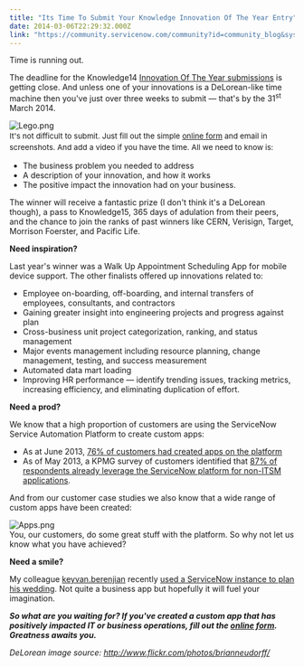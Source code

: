 ```yaml
---
title: "Its Time To Submit Your Knowledge Innovation Of The Year Entry"
date: 2014-03-06T22:29:32.000Z
link: "https://community.servicenow.com/community?id=community_blog&sys_id=60cdaea9dbd0dbc01dcaf3231f9619ea"
---
```

<p style="margin-bottom: .0001pt;">Time is running out.</p><p></p><p style="margin-bottom: .0001pt;">The deadline for the Knowledge14 <a title="owledge.servicenow.com/awards.html" href="http://knowledge.servicenow.com/awards.html" target="_blank">Innovation Of The Year submissions</a> is getting close. And unless one of your innovations is a DeLorean-like time machine then you've just over three weeks to submit — that's by the 31<sup>st</sup> March 2014.</p><p style="margin-bottom: .0001pt;"><img   alt="Lego.png" class="image-0 jive-image" src="9f443c4edb5c5f048c8ef4621f961944.iix" style="height: auto; display: block; margin-left: auto; margin-right: auto;"/> <span style="font-size: 10pt; line-height: 1.5em;">It's not difficult to submit. Just fill out the simple </span><a title="owledge.servicenow.com/awards.html" href="http://knowledge.servicenow.com/awards.html" style="font-size: 10pt; line-height: 1.5em;">online form</a><span style="font-size: 10pt; line-height: 1.5em;"> and email in screenshots. And add a video if you have the time. All we need to know is:</span></p><p></p><ul style="list-style-type: disc;"><li>The business problem you needed to address</li><li>A description of your innovation, and how it works</li><li>The positive impact the innovation had on your business.</li></ul><p></p><p style="margin-bottom: .0001pt;">The winner will receive a fantastic prize (I don't think it's a DeLorean though), a pass to Knowledge15, 365 days of adulation from their peers, and the chance to join the ranks of past winners like CERN, Verisign, Target, Morrison Foerster, and Pacific Life.</p><p></p><p style="margin-bottom: .0001pt;"><strong>Need inspiration?</strong></p><p style="margin-bottom: .0001pt;"></p><p style="margin-bottom: .0001pt;">Last year's winner was a Walk Up Appointment Scheduling App for mobile device support. The other finalists offered up innovations related to:</p><p></p><ul style="list-style-type: disc;"><li>Employee on-boarding, off-boarding, and internal transfers of employees, consultants, and contractors</li><li>Gaining greater insight into engineering projects and progress against plan</li><li>Cross-business unit project categorization, ranking, and status management</li><li>Major events management including resource planning, change management, testing, and success measurement</li><li>Automated data mart loading</li><li>Improving HR performance — identify trending issues, tracking metrics, increasing efficiency, and eliminating duplication of effort.</li></ul><p></p><p style="margin-bottom: .0001pt;"><strong>Need a prod?</strong></p><p></p><p style="margin-bottom: .0001pt;">We know that a high proportion of customers are using the ServiceNow Service Automation Platform to create custom apps:</p><p></p><ul style="list-style-type: disc;"><li>As at June 2013, <a title="" _jive_internal="true" href="/community/learn/blog/2013/10/03/1338">76% of customers had created apps on the platform</a></li><li>As of May 2013, a KPMG survey of customers identified that <a title="" _jive_internal="true" href="/community/learn/blog/2013/07/10/1308">87% of respondents already leverage the ServiceNow platform for non-ITSM applications</a>.</li></ul><p style="margin-bottom: .0001pt;"></p><p style="margin-bottom: .0001pt;">And from our customer case studies we also know that a wide range of custom apps have been created:</p><p style="margin-bottom: .0001pt;"><img   alt="Apps.png" class="image-1 jive-image" src="ed9f4c86db549704ed6af3231f9619d7.iix" style="height: auto; display: block; margin-left: auto; margin-right: auto;"/>You, our customers, do some great stuff with the platform. So why not let us know what you have achieved?</p><p style="margin-bottom: .0001pt;"></p><p style="margin-bottom: .0001pt;"><strong>Need a smile?</strong></p><p style="margin-bottom: .0001pt;"></p><p style="margin-bottom: .0001pt;">My colleague <a title="keyvan.berenjian" __default_attr="3675" __jive_macro_name="user" class="jive_macro_user jive_macro" data-orig-content="keyvan.berenjian" href="/community?id=community_user_profile&user=81d19eeddb981fc09c9ffb651f96194e">keyvan.berenjian</a> recently <a title="w.youtube.com/watch?v=mfoRAIf2vYA&utm_content=buffera6e82&utm_medium=social&utm_source=twitter.com&utm_campaign=buffer" href="http://www.youtube.com/watch?v=mfoRAIf2vYA&amp;utm_content=buffera6e82&amp;utm_medium=social&amp;utm_source=twitter.com&amp;utm_campaign=buffer">used a ServiceNow instance to plan his wedding</a>. Not quite a business app but hopefully it will fuel your imagination.</p><p></p><p style="margin-bottom: .0001pt;"><strong><em>So what are you waiting for? If you've created a custom app that has positively impacted IT or business operations, fill out the <a title="owledge.servicenow.com/awards.html" href="http://knowledge.servicenow.com/awards.html">online form</a>. Greatness awaits you.</em></strong></p><p></p><p></p><p style="margin-bottom: .0001pt;"><em>DeLorean image source: <a title="w.flickr.com/photos/brianneudorff/" href="http://www.flickr.com/photos/brianneudorff/">http://www.flickr.com/photos/brianneudorff/</a> </em></p>